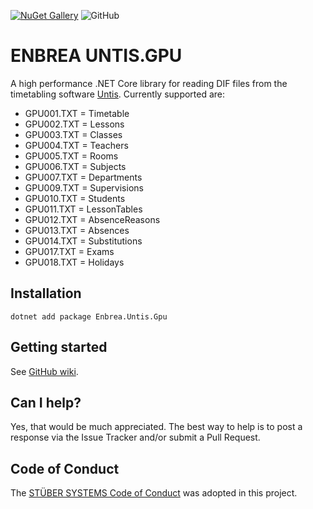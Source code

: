 [![NuGet Gallery](https://img.shields.io/badge/NuGet%20Gallery-enbrea.untis.gpu-blue.svg)](https://www.nuget.org/packages/Enbrea.Untis.Gpu/)
![GitHub](https://img.shields.io/github/license/stuebersystems/enbrea.untis.gpu)

# ENBREA UNTIS.GPU

A high performance .NET Core library for reading DIF files from the timetabling software [Untis](https://www.untis.at/en). Currently supported are:

+ GPU001.TXT = Timetable
+ GPU002.TXT = Lessons
+ GPU003.TXT = Classes
+ GPU004.TXT = Teachers
+ GPU005.TXT = Rooms
+ GPU006.TXT = Subjects
+ GPU007.TXT = Departments
+ GPU009.TXT = Supervisions
+ GPU010.TXT = Students
+ GPU011.TXT = LessonTables
+ GPU012.TXT = AbsenceReasons
+ GPU013.TXT = Absences
+ GPU014.TXT = Substitutions
+ GPU017.TXT = Exams
+ GPU018.TXT = Holidays

## Installation

```
dotnet add package Enbrea.Untis.Gpu
```

## Getting started

See [GitHub wiki](https://github.com/stuebersystems/enbrea.untis.gpu/wiki).

## Can I help?

Yes, that would be much appreciated. The best way to help is to post a response via the Issue Tracker and/or submit a Pull Request.

## Code of Conduct

The [STÜBER SYSTEMS Code of Conduct](https://www.stueber.co.uk/code-of-conduct.php) was adopted in this project.
